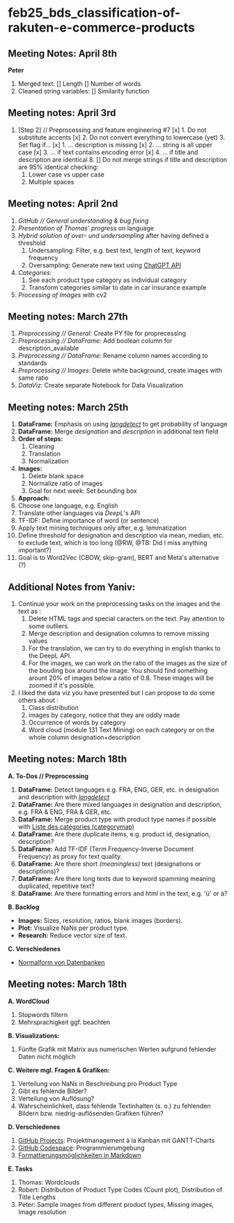 # feb25_bds_classification-of-rakuten-e-commerce-products

## Meeting Notes: April 8th

**Peter**
1. Merged text:
   [] Length
   [] Number of words
2. Cleaned string variables: [] Similarity function


## Meeting notes: April 3rd
1. [Step 2] // Preprocessing and feature engineering #7
   [x] 1. Do not substitute accents
   [x] 2. Do not convert everything to lowercase (yet)
   3. Set flag if...
      [x] 1. ... description is missing
      [x] 2. ... string is all upper case
      [x] 3. ... if text contains encoding error
      [x] 4. ... if title and description are identical
   8. [] Do not merge strings if title and description are 95% identical checking:
      1. Lower case vs upper case
      2. Multiple spaces

## Meeting notes: April 2nd
1. *GitHub // General understanding & bug fixing*
2. *Presentation of Thomas' progress* on language
4. *Hybrid solution of over- und undersampling* after having defined a threshold
   1. Undersampling: Filter, e.g. best text, length of text, keyword frequency
   2. Oversampling: Generate new text using [ChatGPT API](https://openai.com/api/)
5. *Categories:*
   1. See each product type category as individual category
   2. Transform categories similar to date in car insurance example
6. *Processing of Images* with cv2

## Meeting notes: March 27th
1. *Preprocessing // General:* Create PY file for proprecessing
2. *Preprocessing // DataFrame:* Add boolean column for description_available
3. *Preprocessing // DataFrame:* Rename column names according to standards
4. *Preprocessing // Images:* Delete white background, create images with same ratio
5. *DataViz:* Create separate Notebook for Data Visualization

## Meeting notes: March 25th
1. **DataFrame:** Emphasis on using _[langdetect](https://pypi.org/project/langdetect/)_ to get probability of language
2. **DataFrame:** Merge _designation_ and _description_ in additional text field
3. **Order of steps:**
   1. Cleaning
   2. Translation
   3. Normalization
4. **Images:**
   1. Delete blank space
   2. Normalize ratio of images
   3. Goal for next week: Set bounding box
5. **Approach:**
  1. Choose one language, e.g. English
  2. Translate other languages via _DeepL_'s API
  3. TF-IDF: Define importance of word (or sentence)
  4. Apply text mining techniques only after, e.g. lemmatization
  5. Define threshold for designation and description via mean, median, etc. to exclude text, which is too long (@RW, @TB: Did I miss anything important?)
  6. Goal is to Word2Vec (CBOW, skip-gram), BERT and Meta's alternative (?)

## Additional Notes from Yaniv:
1. Continue your work on the preprocessing tasks on the images and the text as :
      1. Delete HTML tags and special caracters on the text. Pay attention to some outliers.
      2. Merge description and designation columns to remove missing values
      3. For the translation, we can try to do everything in english thanks to the DeepL API.
      4. For the images, we can work on the ratio of the images as the size of the bouding box around the image. You should find something arount 20% of images below a ratio of 0.8. These images will be zoomed if it's possible.
2. I liked the data viz you have presented but I can propose to do some others about :
   1. Class distribution
   2. images by category, notice that they are oddly made
   3. Occurrence of words by category
   4. Word cloud (module 131 Text Mining) on each category or on the whole column designation+description

## Meeting notes: March 18th

**A. To-Dos // Preprocessing**
1. **DataFrame:** Detect languages e.g. FRA, ENG, GER, etc. in designation and description with _[langdetect](https://pypi.org/project/langdetect/)_
2. **DataFrame:** Are there mixed languages in designation and description, e.g. FRA & ENG, FRA & GER, etc.
3. **DataFrame:** Merge product type with product type names if possible with [Liste des catégories (categorymap)](https://global.fr.shopping.rakuten.com/developpeur/liste-des-categories-categorymap/)
4. **DataFrame:** Are there duplicate items, e.g. product id, designation, description?
5. **DataFrame:** Add TF-IDF (Term Frequency-Inverse Document Frequency) as proxy for text quality.
6. **DataFrame:** Are there short _(meaningless)_ text (designations or descriptions)?
7. **DataFrame:** Are there long texts due to keyword spamming meaning duplicated, repetitive text?
8. **DataFrame:** Are there formatting errors and html in the text, e.g. '&uuml;' or à?

**B. Backlog**
- **Images:** Sizes, resolution, ratios, blank images (borders).
- **Plot:** Visualize NaNs per product type.
- **Research:** Reduce vector size of text.

**C. Verschiedenes**
- [Normalform von Datenbanken](https://www.tinohempel.de/info/info/datenbank/normalisierung.htm)


## Meeting notes: March 18th

**A. WordCloud**
1. Stopwords filtern
2. Mehrsprachigkeit ggf. beachten

**B. Visualizations:**
1. Fünfte Grafik mit Matrix aus numerischen Werten aufgrund fehlender Daten nicht möglich

**C. Weitere mgl. Fragen & Grafiken:**
1. Verteilung von NaNs in Beschreibung pro Product Type
2. Gibt es fehlende Bilder?
3. Verteilung von Auflösung?
4. Wahrscheinlichkeit, dass fehlende Textinhalten (s. o.) zu fehlenden Bildern bzw. niedrig-auflösenden Grafiken führen?

**D. Verschiedenes**
1. [GitHub Projects](https://docs.github.com/en/issues/planning-and-tracking-with-projects/learning-about-projects/about-projects): Projektmanagement à la Kanban mit GANTT-Charts
2. [GitHub Codespace](https://github.com/features/codespaces): Programmierumgebung
3. [Formattierungsmöglichkeiten in Markdown](http://markdownguide.org/)

**E. Tasks**
1. Thomas: Wordclouds
2. Robert: Distribution of Product Type Codes (Count plot), Distribution of Title Lengths
3. Peter: Sample images from different product types, Missing images, Image resolution
